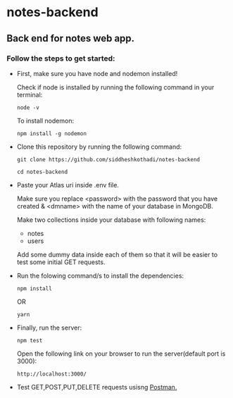 # notes-backend
## Back end for notes web app.

### Follow the steps to get started:

<ul>
  <li><p>First, make sure you have node and nodemon installed!</p>
  <p>Check if node is installed by running the following command in your terminal:<p/>
  
  ```
  node -v
  ```
  <p>To install nodemon:</p>
  
  ```
  npm install -g nodemon
  ```
  
  </li>
  
  <li><p>Clone this repository by running the following command:</p>
  
  ```
  git clone https://github.com/siddheshkothadi/notes-backend
  ```
  
  ```
  cd notes-backend
  ```
  </li>
  
  <li>
    <p>Paste your Atlas uri inside .env file.</p>
    <p>Make sure you replace &ltpassword&gt with the password that you have created & &ltdmname&gt with the name of your database in MongoDB.</p>
    <p>Make two collections inside your database with following names:</p>
    <ul>
      <li>notes</li>
      <li>users</li>
    </ul>
    <p>Add some dummy data inside each of them so that it will be easier to test some initial GET requests.</p>
  </li>
  
  <li><p>Run the folowing command/s to install the dependencies:</p>
  
  ```
  npm install
  ```
  
  <p>OR</p>
  
  ```
  yarn
  ```
  
  </li>
  <li><p>Finally, run the server:</p>
  
  ```
  npm test
  ```
  
  <p>Open the following link on your browser to run the server(default port is 3000):</p>
  
  ```
  http://localhost:3000/
  ```
  
  </li>
  
  <li>Test GET,POST,PUT,DELETE requests usisng <a href="https://www.postman.com/">Postman.</a></li>
  </ul>
